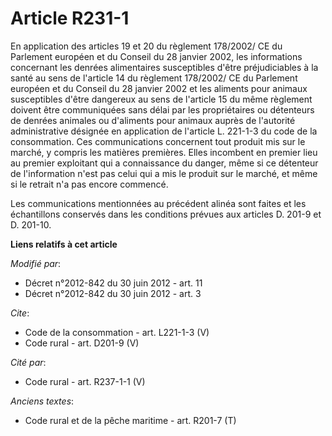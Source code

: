# Article R231-1

En application des articles 19 et 20 du règlement 178/2002/ CE du Parlement européen et du Conseil du 28 janvier 2002, les
informations concernant les denrées alimentaires susceptibles d'être préjudiciables à la santé au sens de l'article 14 du
règlement 178/2002/ CE du Parlement européen et du Conseil du 28 janvier 2002 et les aliments pour animaux susceptibles
d'être dangereux au sens de l'article 15 du même règlement doivent être communiquées sans délai par les propriétaires ou
détenteurs de denrées animales ou d'aliments pour animaux auprès de l'autorité administrative désignée en application de
l'article L. 221-1-3 du code de la consommation. Ces communications concernent tout produit mis sur le marché, y compris les
matières premières. Elles incombent en premier lieu au premier exploitant qui a connaissance du danger, même si ce détenteur
de l'information n'est pas celui qui a mis le produit sur le marché, et même si le retrait n'a pas encore commencé. 

Les communications mentionnées au précédent alinéa sont faites et les échantillons conservés dans les conditions prévues aux
articles D. 201-9 et D. 201-10.

**Liens relatifs à cet article**

_Modifié par_:

  - Décret n°2012-842 du 30 juin 2012 - art. 11
  - Décret n°2012-842 du 30 juin 2012 - art. 3

_Cite_:

  - Code de la consommation - art. L221-1-3 (V)
  - Code rural - art. D201-9 (V)

_Cité par_:

  - Code rural - art. R237-1-1 (V)

_Anciens textes_:

  - Code rural et de la pêche maritime - art. R201-7 (T)

